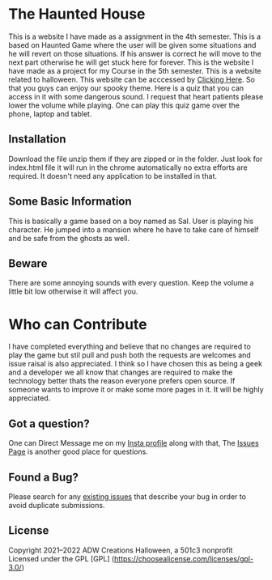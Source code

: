 # The Haunted House 
This is a website I have made as a assignment in the 4th semester. This is a based on Haunted Game where the user will be given some situations and he will revert on those situations. If his answer is correct he will move to the next part otherwise he will get stuck here for forever.
This is the website I have made as a project for my Course in the 5th semester. This is a website related to halloween.
This website can be acccessed by [Clicking Here](https://aakashdeepwahi.github.io/Fitness2.0/). So that you guys can enjoy our spooky theme. Here is a quiz that you can access in it with some dangerous sound. I request that heart patients please lower the volume while playing. One can play this quiz game over the phone, laptop and tablet.


## Installation
Download the file unzip them if they are zipped or in the folder. Just look for index.html file it will run in the chrome automatically no extra efforts are required.
It doesn't need any application to be installed in that.

## Some Basic Information
This is basically a game based on a boy named as Sal. User is playing his character. He jumped into a mansion where he have to take care of himself and be safe from the ghosts as well. 

## Beware
There are some annoying sounds with every question. Keep the volume a little bit low otherwise it will affect you.

# Who can Contribute 
I have completed everything and believe that no changes are required to play the game but stil pull and push both the requests are welcomes and issue raisal is also appreciated. I think so I have chosen this as being a geek and a developer we all know that changes are required to make the technology better thats the reason everyone prefers open source. If someone wants to improve it or make some more pages in it. It will be highly appreciated.


## Got a question?

One can Direct Message me on my [Insta profile](https://www.instagram.com/) along with that, The [Issues Page](https://github.com/aakashdeepwahi/ProjectDevelopmentINFO2300A1/issues) is another good place for questions.


## Found a Bug?

Please search for any [existing issues](https://github.com/aakashdeepwahi/ProjectDevelopmentINFO2300A1/issues) that describe your bug in order to avoid duplicate submissions.



## License

Copyright 2021–2022 ADW Creations Halloween, a 501c3 nonprofit
Licensed under the GPL
[GPL] (https://choosealicense.com/licenses/gpl-3.0/)




